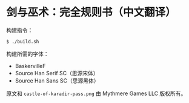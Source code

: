 # 剑与巫术：完全规则书（中文翻译）

构建指令：

```bash
$ ./build.sh
```

构建所需的字体：

- BaskervilleF
- Source Han Serif SC（思源宋体）
- Source Han Sans SC（思源黑体）

原文和 `castle-of-karadir-pass.png` 由 Mythmere Games LLC 版权所有。
